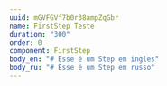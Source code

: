 ```yaml
---
uuid: mGVFGVf7b0r38ampZqGbr
name: FirstStep Teste
duration: "300"
order: 0
component: FirstStep
body_en: "# Esse é um Step em ingles"
body_ru: "# Esse é um Step em russo"
---
```

